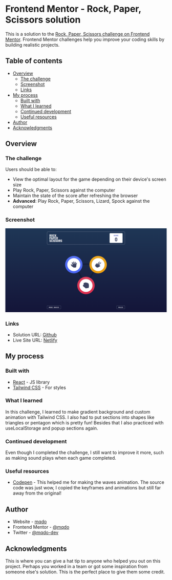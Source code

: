 # Frontend Mentor - Rock, Paper, Scissors solution

This is a solution to the [Rock, Paper, Scissors challenge on Frontend Mentor](https://www.frontendmentor.io/challenges/rock-paper-scissors-game-pTgwgvgH). Frontend Mentor challenges help you improve your coding skills by building realistic projects.

## Table of contents

- [Overview](#overview)
  - [The challenge](#the-challenge)
  - [Screenshot](#screenshot)
  - [Links](#links)
- [My process](#my-process)
  - [Built with](#built-with)
  - [What I learned](#what-i-learned)
  - [Continued development](#continued-development)
  - [Useful resources](#useful-resources)
- [Author](#author)
- [Acknowledgments](#acknowledgments)

## Overview

### The challenge

Users should be able to:

- View the optimal layout for the game depending on their device's screen size
- Play Rock, Paper, Scissors against the computer
- Maintain the state of the score after refreshing the browser
- **Advanced**: Play Rock, Paper, Scissors, Lizard, Spock against the computer

### Screenshot

![screenshot](./screenshot.png)

### Links

- Solution URL: [Github](https://github.com/mqdo/rock-paper-scissors)
- Live Site URL: [Netlify](https://mqdo-rock-paper-scissors.netlify.app/)

## My process

### Built with

- [React](https://reactjs.org/) - JS library
- [Tailwind CSS](https://tailwindcss.com/) - For styles

### What I learned

In this challenge, I learned to make gradient background and custom animation with Tailwind CSS. I also had to put sections into shapes like triangles or pentagon which is pretty fun! Besides that I also practiced with useLocalStorage and popup sections again.

### Continued development

Even though I completed the challenge, I still want to improve it more, such as making sound plays when each game completed.

### Useful resources

- [Codepen](https://codepen.io/ofthedead/pen/rVLgNy) - This helped me for making the waves animation. The source code was just wow, I copied the keyframes and animations but still far away from the original!

## Author

- Website - [mqdo](https://github.com/mqdo/)
- Frontend Mentor - [@mqdo](https://www.frontendmentor.io/profile/mqdo)
- Twitter - [@mqdo-dev](https://www.twitter.com/mqdo-dev)

## Acknowledgments

This is where you can give a hat tip to anyone who helped you out on this project. Perhaps you worked in a team or got some inspiration from someone else's solution. This is the perfect place to give them some credit.
